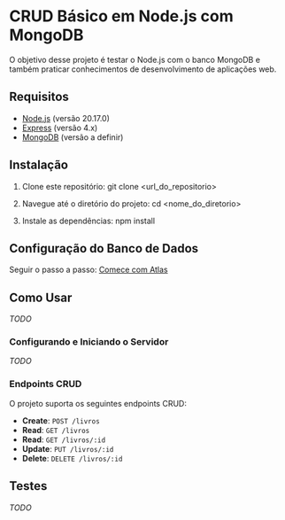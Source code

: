# CRUD Básico em Node.js com MongoDB

O objetivo desse projeto é testar o Node.js com o banco MongoDB e também praticar conhecimentos de desenvolvimento de aplicações web.

## Requisitos

- [Node.js](https://nodejs.org/pt) (versão 20.17.0)
- [Express](https://expressjs.com/) (versão 4.x)
- [MongoDB](https://www.mongodb.com/) (versão a definir)

## Instalação

1. Clone este repositório:
  git clone <url_do_repositorio>

2. Navegue até o diretório do projeto:
  cd <nome_do_diretorio>

3. Instale as dependências:
  npm install

## Configuração do Banco de Dados
  Seguir o passo a passo: [Comece com Atlas](https://www.mongodb.com/pt-br/docs/atlas/getting-started/)

## Como Usar
  *TODO*

### Configurando e Iniciando o Servidor
  *TODO*

### Endpoints CRUD
O projeto suporta os seguintes endpoints CRUD:

- **Create**: `POST /livros`
- **Read**: `GET /livros`
- **Read**: `GET /livros/:id`
- **Update**: `PUT /livros/:id`
- **Delete**: `DELETE /livros/:id`

## Testes
  *TODO*
